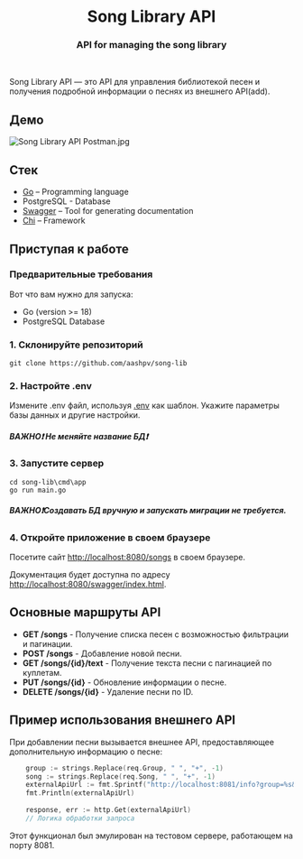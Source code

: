 <div align="center">
  <h1 align="center">Song Library API</h1>
  <h3>API for managing the song library</h3>
</div>

<br/>

Song Library API — это API для управления библиотекой песен и получения подробной информации о песнях из внешнего API(add).

## Демо

![Song Library API Postman.jpg](https://sun9-77.userapi.com/s/v1/ig2/1Qb99iOpZg5P6H951I1IMnRP8JUa0FOAso7pCotwJE_SicSkQ50RCCcJMMxL60XNL-Mg57m_NETQ-aKDyy3-TfDI.jpg?quality=95&as=32x17,48x26,72x39,108x58,160x86,240x129,360x193,480x257,540x289,640x343,720x386,1080x579,1280x686,1440x772,1920x1029&from=bu&u=iOLeD52NDWUFBek2JO64bRt52bo9TzAQyHU6KcgYcko&cs=1920x1029)

## Стек

- [Go](https://go.dev/) – Programming language
- PostgreSQL - Database
- [Swagger](https://github.com/swaggo/swag) –  Tool for generating documentation
- [Chi](https://github.com/go-chi/chi) – Framework

## Приступая к работе

### Предварительные требования

Вот что вам нужно для запуска:

- Go (version >= 18)
- PostgreSQL Database

### 1. Склонируйте репозиторий

```shell
git clone https://github.com/aashpv/song-lib
```

### 2. Настройте .env

Измените .env файл, используя [.env](.env) как шаблон. Укажите параметры базы данных и другие настройки.
##### ВАЖНО❗ Не меняйте название БД❗

### 3. Запустите сервер

```shell
cd song-lib\cmd\app
go run main.go
```
##### ВАЖНО❗Создавать БД вручную и запускать миграции не требуется.

### 4. Откройте приложение в своем браузере

Посетите сайт [http://localhost:8080/songs](http://localhost:8080/songs) в своем браузере.

Документация будет доступна по адресу [http://localhost:8080/swagger/index.html](http://localhost:8080/swagger/index.html).

## Основные маршруты API

- **GET /songs** - Получение списка песен с возможностью фильтрации и пагинации.
- **POST /songs** - Добавление новой песни.
- **GET /songs/{id}/text** - Получение текста песни с пагинацией по куплетам.
- **PUT /songs/{id}** - Обновление информации о песне.
- **DELETE /songs/{id}** - Удаление песни по ID.

## Пример использования внешнего API

При добавлении песни вызывается внешнее API, предоставляющее дополнительную информацию о песне:

```go
    group := strings.Replace(req.Group, " ", "+", -1)
    song := strings.Replace(req.Song, " ", "+", -1)
    externalApiUrl := fmt.Sprintf("http://localhost:8081/info?group=%s&song=%s", group, song)
    fmt.Println(externalApiUrl)
    
    response, err := http.Get(externalApiUrl)
    // Логика обработки запроса
```
Этот функционал был эмулирован на тестовом сервере, работающем на порту 8081.

